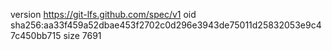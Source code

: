 version https://git-lfs.github.com/spec/v1
oid sha256:aa33f459a52dbae453f2702c0d296e3943de75011d25832053e9c47c450bb715
size 7691
